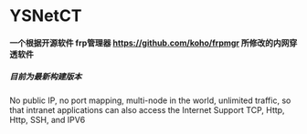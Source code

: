 # YSNetCT

#### 一个根据开源软件 frp管理器 https://github.com/koho/frpmgr 所修改的内网穿透软件
##### 目前为最新构建版本
No public IP, no port mapping, 
multi-node in the world, unlimited traffic, 
so that intranet applications can also access the Internet 
Support TCP, Http, Http, SSH, and IPV6
